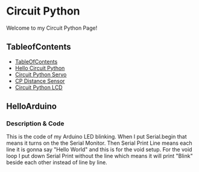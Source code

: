 # Circuit Python
Welcome to my Circuit Python Page!


## TableofContents
* [TableOfContents](#TableOfContents)
* [Hello Circuit Python](#HelloCircuitPython)
* [Circuit Python Servo](#CircuitPythonServo)
* [CP Distance Sensor](#CPDistanceSensor)
* [Circuit Python LCD](#CircuitPythonLCD)

## HelloArduino

### Description & Code
This is the code of my Arduino LED blinking. When I put Serial.begin that means it turns on the the Serial Monitor. Then Serial Print Line means each line it is gonna say "Hello World" and this is for the void setup. For the void loop I put down Serial Print without the line which means it will print "Blink" beside each other instead of line by line.
```C++
